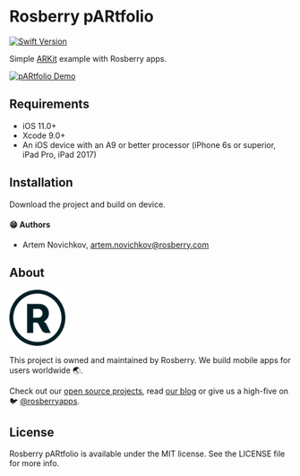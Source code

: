 # Rosberry pARtfolio

[![Swift Version](https://img.shields.io/badge/swift-4.0-orange.svg)](https://swift.org/)

Simple [ARKit](https://developer.apple.com/arkit/) example with Rosberry apps.

[![pARtfolio Demo](.github/demo.png)](https://bit.ly/2xQRVUr)

## Requirements

- iOS 11.0+
- Xcode 9.0+
- An iOS device with an A9 or better processor (iPhone 6s or superior, iPad Pro, iPad 2017)

## Installation

Download the project and build on device.

#### 😁 Authors

* Artem Novichkov, artem.novichkov@rosberry.com

## About

<img src="https://github.com/rosberry/Foundation/blob/master/Assets/full_logo.png?raw=true" height="100" />

This project is owned and maintained by Rosberry. We build mobile apps for users worldwide 🌏.

Check out our [open source projects](https://github.com/rosberry), read [our blog](https://medium.com/@Rosberry) or give us a high-five on 🐦 [@rosberryapps](http://twitter.com/RosberryApps).

## License

Rosberry pARtfolio is available under the MIT license. See the LICENSE file for more info.
